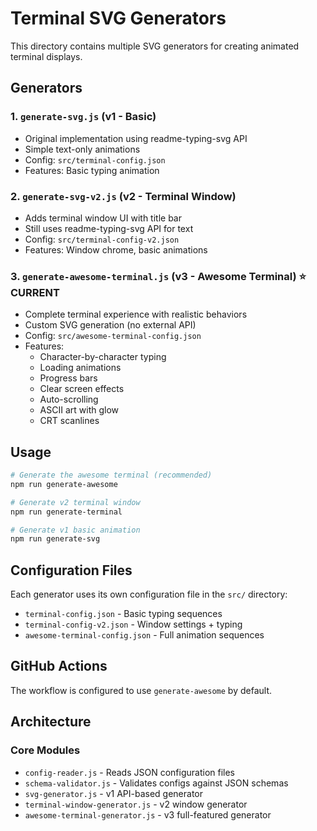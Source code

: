 # Terminal SVG Generators

This directory contains multiple SVG generators for creating animated terminal displays.

## Generators

### 1. `generate-svg.js` (v1 - Basic)
- Original implementation using readme-typing-svg API
- Simple text-only animations
- Config: `src/terminal-config.json`
- Features: Basic typing animation

### 2. `generate-svg-v2.js` (v2 - Terminal Window)
- Adds terminal window UI with title bar
- Still uses readme-typing-svg API for text
- Config: `src/terminal-config-v2.json`
- Features: Window chrome, basic animations

### 3. `generate-awesome-terminal.js` (v3 - Awesome Terminal) ⭐ CURRENT
- Complete terminal experience with realistic behaviors
- Custom SVG generation (no external API)
- Config: `src/awesome-terminal-config.json`
- Features:
  - Character-by-character typing
  - Loading animations
  - Progress bars
  - Clear screen effects
  - Auto-scrolling
  - ASCII art with glow
  - CRT scanlines

## Usage

```bash
# Generate the awesome terminal (recommended)
npm run generate-awesome

# Generate v2 terminal window
npm run generate-terminal

# Generate v1 basic animation
npm run generate-svg
```

## Configuration Files

Each generator uses its own configuration file in the `src/` directory:
- `terminal-config.json` - Basic typing sequences
- `terminal-config-v2.json` - Window settings + typing
- `awesome-terminal-config.json` - Full animation sequences

## GitHub Actions

The workflow is configured to use `generate-awesome` by default.

## Architecture

### Core Modules
- `config-reader.js` - Reads JSON configuration files
- `schema-validator.js` - Validates configs against JSON schemas
- `svg-generator.js` - v1 API-based generator
- `terminal-window-generator.js` - v2 window generator
- `awesome-terminal-generator.js` - v3 full-featured generator